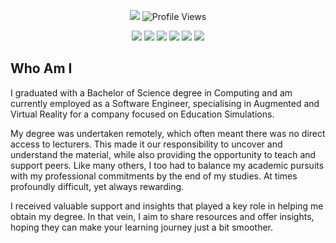<p align="center">
  <img src="https://img.shields.io/badge/BSc%20Computing-2a82e4?style=for-the-badge" />
  <img src="https://komarev.com/ghpvc/?username=John-JonSteyn&color=2a82e4&style=for-the-badge" alt="Profile Views">
</p>

<p align="center">
  <a href="https://www.codecademy.com/profiles/John-Jon_Steyn"><img src="https://img.shields.io/badge/CodeCademy-2775cb?logo=codecademy&style=for-the-badge&logoColor=white"></a>
  <a href="https://www.kaggle.com/johnjonsteyn"><img src="https://img.shields.io/badge/Kaggle-2775cb?logo=kaggle&style=for-the-badge&logoColor=white"></a>
  <a href="https://www.linkedin.com/in/john-jonsteyn/"><img src="https://img.shields.io/badge/LinkedIn-2775cb?logo=LinkedIn&style=for-the-badge&logoColor=white"></a>
  <a href="https://t.me/JohnJon_Steyn"><img src="https://img.shields.io/badge/Telegram-2775cb?logo=Telegram&style=for-the-badge&logoColor=white"></a>
  <a href="https://x.com/JohnJon_Steyn"><img src="https://img.shields.io/badge/.com-2775cb?logo=X&style=for-the-badge&logoColor=white"></a>
  <a href="https://www.youtube.com/@John-JonSteyn"><img src="https://img.shields.io/badge/YouTube-2775cb?logo=YouTube&style=for-the-badge&logoColor=white"></a>
</p>

## Who Am I

I graduated with a Bachelor of Science degree in Computing and am currently employed as a Software Engineer, specialising in Augmented and Virtual Reality for a company focused on Education Simulations.

My degree was undertaken remotely, which often meant there was no direct access to lecturers. This made it our responsibility to uncover and understand the material, while also providing the opportunity to teach and support peers. Like many others, I too had to balance my academic pursuits with my professional commitments by the end of my studies. At times profoundly difficult, yet always rewarding.

I received valuable support and insights that played a key role in helping me obtain my degree. In that vein, I aim to share resources and offer insights, hoping they can make your learning journey just a bit smoother.
